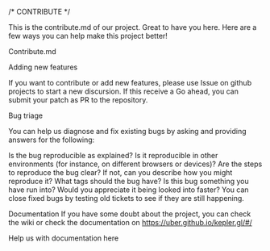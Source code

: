 /* CONTRIBUTE */

This is the contribute.md of our project. Great to have you here. Here are a few ways you can help make this project better!

Contribute.md

Adding new features

If you want to contribute or add new features, please use Issue on github projects to start a new discursion. If this receive a Go ahead, you can submit your patch as PR to the repository.


Bug triage

You can help us diagnose and fix existing bugs by asking and providing answers for the following:

Is the bug reproducible as explained?
Is it reproducible in other environments (for instance, on different browsers or devices)?
Are the steps to reproduce the bug clear? If not, can you describe how you might reproduce it?
What tags should the bug have?
Is this bug something you have run into? Would you appreciate it being looked into faster?
You can close fixed bugs by testing old tickets to see if they are still happening.

Documentation
If you have some doubt about the project, you can check the wiki or check the documentation on https://uber.github.io/kepler.gl/#/ 

Help us with documentation here
